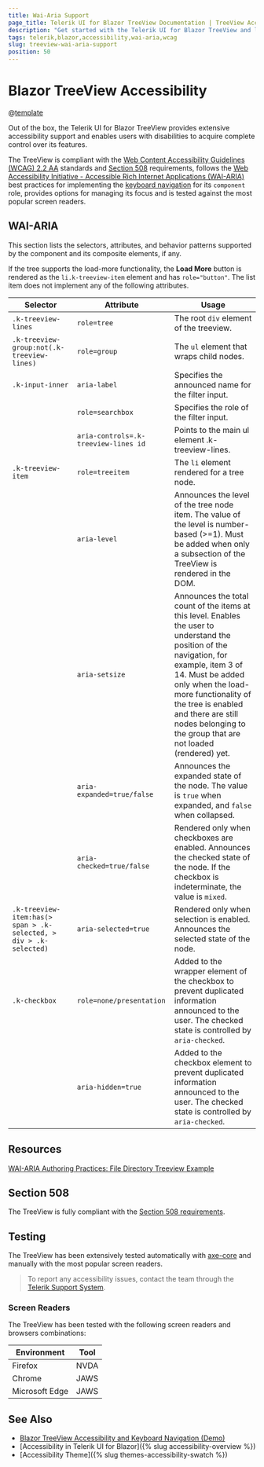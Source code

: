 ```yaml
---
title: Wai-Aria Support
page_title: Telerik UI for Blazor TreeView Documentation | TreeView Accessibility
description: "Get started with the Telerik UI for Blazor TreeView and learn about its accessibility support for WAI-ARIA, Section 508, and WCAG 2.2."
tags: telerik,blazor,accessibility,wai-aria,wcag
slug: treeview-wai-aria-support 
position: 50 
---
```


# Blazor TreeView Accessibility

@[template](/_contentTemplates/common/parameters-table-styles.md#table-layout)



Out of the box, the Telerik UI for Blazor TreeView provides extensive accessibility support and enables users with disabilities to acquire complete control over its features.


The TreeView is compliant with the [Web Content Accessibility Guidelines (WCAG) 2.2 AA](https://www.w3.org/TR/WCAG22/) standards and [Section 508](https://www.section508.gov/) requirements, follows the [Web Accessibility Initiative - Accessible Rich Internet Applications (WAI-ARIA)](https://www.w3.org/WAI/ARIA/apg/) best practices for implementing the [keyboard navigation](#keyboard-navigation) for its `component` role, provides options for managing its focus and is tested against the most popular screen readers.

## WAI-ARIA


This section lists the selectors, attributes, and behavior patterns supported by the component and its composite elements, if any.


If the tree supports the load-more functionality, the **Load More** button is rendered as the `li.k-treeview-item` element and has `role="button"`. The list item does not implement any of the following attributes.

| Selector | Attribute | Usage |
| -------- | --------- | ----- |
| `.k-treeview-lines` | `role=tree` | The root `div` element of the treeview. |
| `.k-treeview-group:not(.k-treeview-lines)` | `role=group` | The `ul` element that wraps child nodes. |
| `.k-input-inner` | `aria-label` | Specifies the announced name for the filter input. |
|  | `role=searchbox` | Specifies the role of the filter input. |
|  | `aria-controls=.k-treeview-lines id` | Points to the main ul element .k-treeview-lines. |
| `.k-treeview-item` | `role=treeitem` | The `li` element rendered for a tree node. |
|  | `aria-level` | Announces the level of the tree node item. The value of the level is number-based (>=1). Must be added when only a subsection of the TreeView is rendered in the DOM. |
|  | `aria-setsize` | Announces the total count of the items at this level. Enables the user to understand the position of the navigation, for example, item 3 of 14. Must be added only when the load-more functionality of the tree is enabled and there are still nodes belonging to the group that are not loaded (rendered) yet. |
|  | `aria-expanded=true/false` | Announces the expanded state of the node. The value is `true` when expanded, and `false` when collapsed. |
|  | `aria-checked=true/false` | Rendered only when checkboxes are enabled. Announces the checked state of the node. If the checkbox is indeterminate, the value is `mixed`. |
| `.k-treeview-item:has(> span > .k-selected, > div > .k-selected) ` | `aria-selected=true` | Rendered only when selection is enabled. Announces the selected state of the node. |
| `.k-checkbox` | `role=none/presentation` | Added to the wrapper element of the checkbox to prevent duplicated information announced to the user. The checked state is controlled by `aria-checked`. |
|  | `aria-hidden=true` | Added to the checkbox element to prevent duplicated information announced to the user. The checked state is controlled by `aria-checked`. |

## Resources

[WAI-ARIA Authoring Practices: File Directory Treeview Example](https://www.w3.org/WAI/ARIA/apg/example-index/treeview/treeview-1/treeview-1a.html)

## Section 508


The TreeView is fully compliant with the [Section 508 requirements](http://www.section508.gov/).

## Testing


The TreeView has been extensively tested automatically with [axe-core](https://github.com/dequelabs/axe-core) and manually with the most popular screen readers.

> To report any accessibility issues, contact the team through the [Telerik Support System](https://www.telerik.com/account/support-center).

### Screen Readers


The TreeView has been tested with the following screen readers and browsers combinations:

| Environment | Tool |
| ----------- | ---- |
| Firefox | NVDA |
| Chrome | JAWS |
| Microsoft Edge | JAWS |



## See Also

* [Blazor TreeView Accessibility and Keyboard Navigation (Demo)](https://demos.telerik.com/blazor-ui/treeview/keyboard-navigation)
* [Accessibility in Telerik UI for Blazor]({% slug accessibility-overview %})
* [Accessibility Theme]({% slug themes-accessibility-swatch %})
